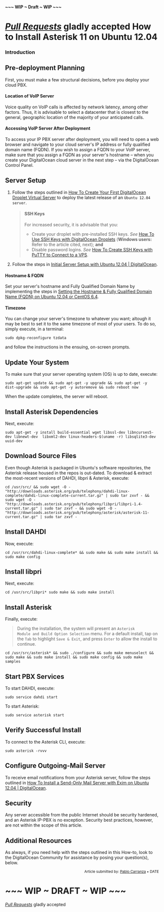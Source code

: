 #### ~~~ WIP ~ Draft ~ WIP ~~~
*[Pull Requests](https://github.com/DigitalOcean-User-Projects/Articles-and-Tutorials/pulls)* gladly accepted
How to Install Asterisk 11 on Ubuntu 12.04
=

### Introduction



## Pre-deployment Planning

First, you must make a few structural decisions, before you deploy your cloud PBX.

#### Location of VoIP Server

Voice quality on VoIP calls is affected by network latency, among other factors. Thus, it is advisable to select a datacenter that is closest to the general, geographic location of the majority of your anticipated calls.

#### Accessing VoIP Server After Deployment

To access your IP PBX server after deployment, you will need to open a web browser and navigate to your cloud server's IP address or fully qualified domain name (FQDN). If you wish to assign a FQDN to your VoIP server, make sure that you assign a FQDN as your server's hostname &ndash; when you create your DigitalOcean cloud server in the next step &ndash; via the DigitalOcean Control Panel.

## Server Setup

1. Follow the steps outlined in [How To Create Your First DigitalOcean Droplet Virtual Server](https://www.digitalocean.com/community/articles/how-to-create-your-first-digitalocean-droplet-virtual-server) to deploy the latest release of an `Ubuntu 12.04 server`.

	>#### SSH Keys
	>
	>For increased security, it is advisable that you:
	>
	>* Create your droplet with pre-installed SSH keys. *See* [How To Use SSH Keys with DigitalOcean Droplets](https://www.digitalocean.com/community/articles/how-to-use-ssh-keys-with-digitalocean-droplets) (**Windows users:** Refer to the article cited, next); **and**
	>* Disable password logins. *See* [How To Create SSH Keys with PuTTY to Connect to a VPS](https://www.digitalocean.com/community/articles/how-to-create-ssh-keys-with-putty-to-connect-to-a-vps).

2. Follow the steps in [Initial Server Setup with Ubuntu 12.04 | DigitalOcean](https://www.digitalocean.com/community/articles/initial-server-setup-with-ubuntu-12-04).

#### Hostname & FQDN

Set your server's hostname and Fully Qualified Domain Name by implementing the steps in [Setting the Hostname & Fully Qualified Domain Name (FQDN) on Ubuntu 12.04 or CentOS 6.4](https://github.com/DigitalOcean-User-Projects/Articles-and-Tutorials/blob/master/set_hostname_fqdn_on_ubuntu_centos.md).

#### Timezone

You can change your server's timezone to whatever you want; altough it may be best to set it to the same timezone of most of your users. To do so, simply execute, in a terminal:

    sudo dpkg-reconfigure tzdata

and follow the instructions in the ensuing, on-screen prompts.

## Update Your System

To make sure that your server operating system (OS) is up to date, execute:

	sudo apt-get update && sudo apt-get -y upgrade && sudo apt-get -y dist-upgrade && sudo apt-get -y autoremove && sudo reboot now

When the update completes, the server will reboot.

## Install Asterisk Dependencies

Next, execute:

	sudo apt-get -y install build-essential wget libssl-dev libncurses5-dev libnewt-dev  libxml2-dev linux-headers-$(uname -r) libsqlite3-dev uuid-dev

## Download Source Files

Even though Asterisk is packaged in Ubuntu's software repositories, the Asterisk release housed in the repos is out-dated. To download &amp; extract the most-recent versions of DAHDI, libpri &amp; Asterisk, execute:

	cd /usr/src/ && sudo wget -O - "http://downloads.asterisk.org/pub/telephony/dahdi-linux-complete/dahdi-linux-complete-current.tar.gz" | sudo tar zxvf - && sudo wget -O - "http://downloads.asterisk.org/pub/telephony/libpri/libpri-1.4-current.tar.gz" | sudo tar zxvf - && sudo wget -O - "http://downloads.asterisk.org/pub/telephony/asterisk/asterisk-11-current.tar.gz" | sudo tar zxvf -

## Install DAHDI

Now, execute:

	cd /usr/src/dahdi-linux-complete* && sudo make && sudo make install && sudo make config

## Install libpri

Next, execute:

	cd /usr/src/libpri* sudo make && sudo make install

## Install Asterisk

Finally, execute:

>During the installation, the system will present an <code>Asterisk Module and Build Option Selection</code> menu. For a default install, tap on the <code>Tab</code> to highlight <code>Save & Exit</code>, and press <code>Enter</code> to allow the install to continue.

	cd /usr/src/asterisk* && sudo ./configure && sudo make menuselect && sudo make && sudo make install && sudo make config && sudo make samples

## Start PBX Services

To start DAHDI, execute:

	sudo service dahdi start

To start Asterisk:

	sudo service asterisk start

## Verify Successful Install

To connect to the Asterisk CLI, execute:

	sudo asterisk -rvvv

## Configure Outgoing-Mail Server

To receive email notifications from your Asterisk server, follow the steps outlined in [How To Install a Send-Only Mail Server with Exim on Ubuntu 12.04 | DigitalOcean](https://www.digitalocean.com/community/articles/how-to-install-the-send-only-mail-server-exim-on-ubuntu-12-04).

## Security

Any server accessible from the public Internet should be security hardened, and an Asterisk IP-PBX is no exception. Security best practices, however, are not within the scope of this article.

## Additional Resources

As always, if you need help with the steps outlined in this How-to, look to the DigitalOcean Community for assistance by posing your question(s), below.

<p><div style="text-align: right; font-size:smaller;">Article submitted by: <a href="https://plus.google.com/107285164064863645881?rel=author" target="_blank">Pablo Carranza</a> &bull; DATE</div></p>

# ~~~ WIP ~ DRAFT ~ WIP ~~~
*[Pull Requests](https://github.com/DigitalOcean-User-Projects/Articles-and-Tutorials/pulls)* gladly accepted